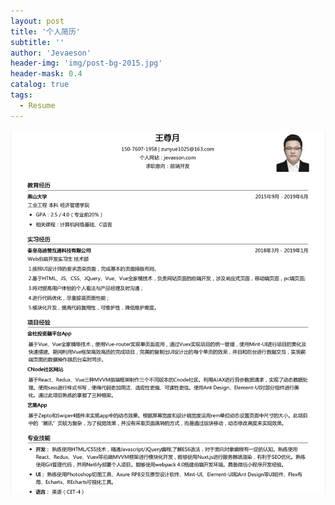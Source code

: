```yaml
---
layout: post
title: '个人简历'
subtitle: ''
author: 'Jevaeson'
header-img: 'img/post-bg-2015.jpg'
header-mask: 0.4
catalog: true
tags:
  - Resume
---
```



![My resume](https://raw.githubusercontent.com/Jevaeson/Jevaeson.github.io/master/img/resume.png)





